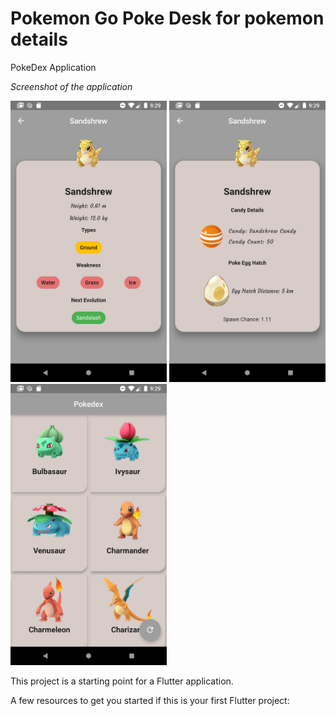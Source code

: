 # Pokemon Go Poke Desk for pokemon details

PokeDex Application

<i>Screenshot of the application</i>

<img src="screen1.png" width=250 height=450>

<img src="screen2.png" width=250 height=450>

<img src="screen3.png" width=250 height=450>
 



This project is a starting point for a Flutter application.

A few resources to get you started if this is your first Flutter project:


